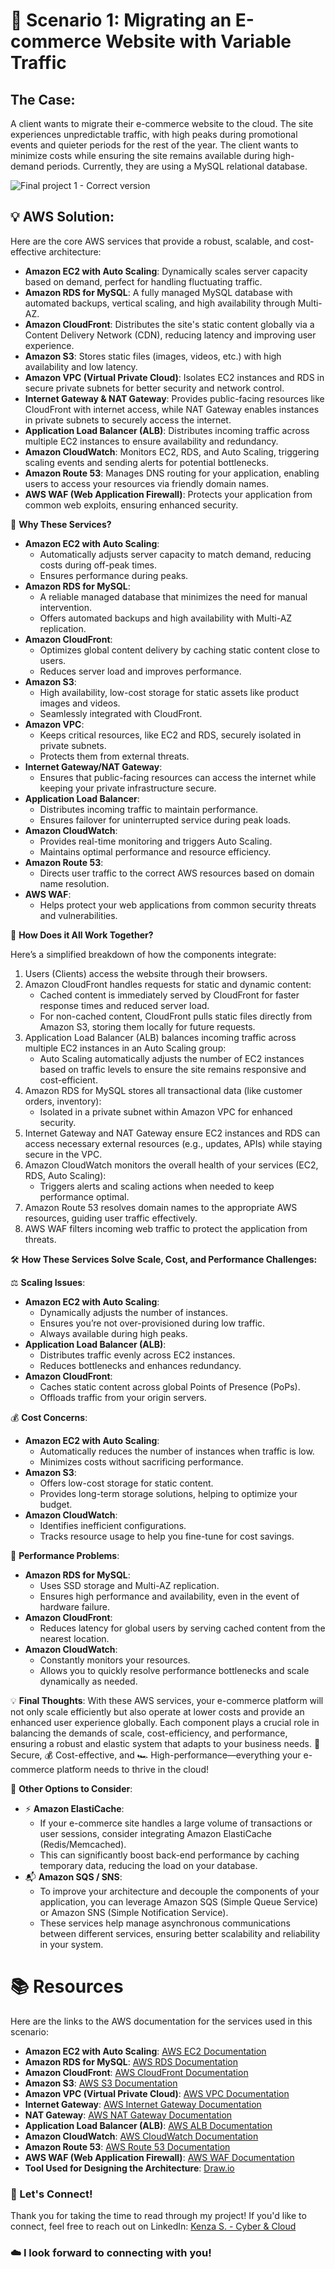 # 🛒 Scenario 1: Migrating an E-commerce Website with Variable Traffic

## The Case:
A client wants to migrate their e-commerce website to the cloud. The site experiences unpredictable traffic, with high peaks during promotional events and quieter periods for the rest of the year. The client wants to minimize costs while ensuring the site remains available during high-demand periods. Currently, they are using a MySQL relational database.

![Final project 1 - Correct version](https://raw.githubusercontent.com/Kzax01/AWS-Architecture-Projects/afbf43f2b1aba102eb2b05b707c37758aab27fe9/Diagram%20AWS/Final%20project%201%20-%20Correct%20version.jpg)



## 💡 AWS Solution:
Here are the core AWS services that provide a robust, scalable, and cost-effective architecture:

- **Amazon EC2 with Auto Scaling**: Dynamically scales server capacity based on demand, perfect for handling fluctuating traffic.
- **Amazon RDS for MySQL**: A fully managed MySQL database with automated backups, vertical scaling, and high availability through Multi-AZ.
- **Amazon CloudFront**: Distributes the site's static content globally via a Content Delivery Network (CDN), reducing latency and improving user experience.
- **Amazon S3**: Stores static files (images, videos, etc.) with high availability and low latency.
- **Amazon VPC (Virtual Private Cloud)**: Isolates EC2 instances and RDS in secure private subnets for better security and network control.
- **Internet Gateway & NAT Gateway**: Provides public-facing resources like CloudFront with internet access, while NAT Gateway enables instances in private subnets to securely access the internet.
- **Application Load Balancer (ALB)**: Distributes incoming traffic across multiple EC2 instances to ensure availability and redundancy.
- **Amazon CloudWatch**: Monitors EC2, RDS, and Auto Scaling, triggering scaling events and sending alerts for potential bottlenecks.
- **Amazon Route 53**: Manages DNS routing for your application, enabling users to access your resources via friendly domain names.
- **AWS WAF (Web Application Firewall)**: Protects your application from common web exploits, ensuring enhanced security.

🤔 **Why These Services?**

- **Amazon EC2 with Auto Scaling**:
    - Automatically adjusts server capacity to match demand, reducing costs during off-peak times.
    - Ensures performance during peaks.
- **Amazon RDS for MySQL**:
    - A reliable managed database that minimizes the need for manual intervention.
    - Offers automated backups and high availability with Multi-AZ replication.
- **Amazon CloudFront**:
    - Optimizes global content delivery by caching static content close to users.
    - Reduces server load and improves performance.
- **Amazon S3**:
    - High availability, low-cost storage for static assets like product images and videos.
    - Seamlessly integrated with CloudFront.
- **Amazon VPC**:
    - Keeps critical resources, like EC2 and RDS, securely isolated in private subnets.
    - Protects them from external threats.
- **Internet Gateway/NAT Gateway**:
    - Ensures that public-facing resources can access the internet while keeping your private infrastructure secure.
- **Application Load Balancer**:
    - Distributes incoming traffic to maintain performance.
    - Ensures failover for uninterrupted service during peak loads.
- **Amazon CloudWatch**:
    - Provides real-time monitoring and triggers Auto Scaling.
    - Maintains optimal performance and resource efficiency.
- **Amazon Route 53**:
    - Directs user traffic to the correct AWS resources based on domain name resolution.
- **AWS WAF**:
    - Helps protect your web applications from common security threats and vulnerabilities.

🔗 **How Does it All Work Together?**

Here’s a simplified breakdown of how the components integrate:

1. Users (Clients) access the website through their browsers.
2. Amazon CloudFront handles requests for static and dynamic content:
    - Cached content is immediately served by CloudFront for faster response times and reduced server load.
    - For non-cached content, CloudFront pulls static files directly from Amazon S3, storing them locally for future requests.
3. Application Load Balancer (ALB) balances incoming traffic across multiple EC2 instances in an Auto Scaling group:
    - Auto Scaling automatically adjusts the number of EC2 instances based on traffic levels to ensure the site remains responsive and cost-efficient.
4. Amazon RDS for MySQL stores all transactional data (like customer orders, inventory):
    - Isolated in a private subnet within Amazon VPC for enhanced security.
5. Internet Gateway and NAT Gateway ensure EC2 instances and RDS can access necessary external resources (e.g., updates, APIs) while staying secure in the VPC.
6. Amazon CloudWatch monitors the overall health of your services (EC2, RDS, Auto Scaling):
    - Triggers alerts and scaling actions when needed to keep performance optimal.
7. Amazon Route 53 resolves domain names to the appropriate AWS resources, guiding user traffic effectively.
8. AWS WAF filters incoming web traffic to protect the application from threats.

🛠️ **How These Services Solve Scale, Cost, and Performance Challenges:**

⚖️ **Scaling Issues**:
- **Amazon EC2 with Auto Scaling**:
    - Dynamically adjusts the number of instances.
    - Ensures you’re not over-provisioned during low traffic.
    - Always available during high peaks.
- **Application Load Balancer (ALB)**:
    - Distributes traffic evenly across EC2 instances.
    - Reduces bottlenecks and enhances redundancy.
- **Amazon CloudFront**:
    - Caches static content across global Points of Presence (PoPs).
    - Offloads traffic from your origin servers.

💰 **Cost Concerns**:
- **Amazon EC2 with Auto Scaling**:
    - Automatically reduces the number of instances when traffic is low.
    - Minimizes costs without sacrificing performance.
- **Amazon S3**:
    - Offers low-cost storage for static content.
    - Provides long-term storage solutions, helping to optimize your budget.
- **Amazon CloudWatch**:
    - Identifies inefficient configurations.
    - Tracks resource usage to help you fine-tune for cost savings.

🚀 **Performance Problems**:
- **Amazon RDS for MySQL**:
    - Uses SSD storage and Multi-AZ replication.
    - Ensures high performance and availability, even in the event of hardware failure.
- **Amazon CloudFront**:
    - Reduces latency for global users by serving cached content from the nearest location.
- **Amazon CloudWatch**:
    - Constantly monitors your resources.
    - Allows you to quickly resolve performance bottlenecks and scale dynamically as needed.

💡 **Final Thoughts**:
With these AWS services, your e-commerce platform will not only scale efficiently but also operate at lower costs and provide an enhanced user experience globally. Each component plays a crucial role in balancing the demands of scale, cost-efficiency, and performance, ensuring a robust and elastic system that adapts to your business needs. 🔐 Secure, 💰 Cost-effective, and 🏎️ High-performance—everything your e-commerce platform needs to thrive in the cloud!

🎯 **Other Options to Consider**:
- ⚡ **Amazon ElastiCache**:
    - If your e-commerce site handles a large volume of transactions or user sessions, consider integrating Amazon ElastiCache (Redis/Memcached).
    - This can significantly boost back-end performance by caching temporary data, reducing the load on your database.
- 📬 **Amazon SQS / SNS**:
    - To improve your architecture and decouple the components of your application, you can leverage Amazon SQS (Simple Queue Service) or Amazon SNS (Simple Notification Service).
    - These services help manage asynchronous communications between different services, ensuring better scalability and reliability in your system.

# 📚 Resources
Here are the links to the AWS documentation for the services used in this scenario:
- **Amazon EC2 with Auto Scaling**: [AWS EC2 Documentation](https://docs.aws.amazon.com/AWSEC2/latest/UserGuide/EC2_GetStarted.html)  
- **Amazon RDS for MySQL**: [AWS RDS Documentation](https://docs.aws.amazon.com/AmazonRDS/latest/UserGuide/CHAP_MySQL.html)  
- **Amazon CloudFront**: [AWS CloudFront Documentation](https://docs.aws.amazon.com/AmazonCloudFront/latest/DeveloperGuide/Welcome.html)  
- **Amazon S3**: [AWS S3 Documentation](https://docs.aws.amazon.com/AmazonS3/latest/userguide/Welcome.html)  
- **Amazon VPC (Virtual Private Cloud)**: [AWS VPC Documentation](https://docs.aws.amazon.com/vpc/latest/userguide/what-is-amazon-vpc.html)  
- **Internet Gateway**: [AWS Internet Gateway Documentation](https://docs.aws.amazon.com/vpc/latest/userguide/VPC_Internet_Gateway.html)  
- **NAT Gateway**: [AWS NAT Gateway Documentation](https://docs.aws.amazon.com/vpc/latest/userguide/vpc-nat-gateway.html)  
- **Application Load Balancer (ALB)**: [AWS ALB Documentation](https://docs.aws.amazon.com/elasticloadbalancing/latest/application/introduction.html)  
- **Amazon CloudWatch**: [AWS CloudWatch Documentation](https://docs.aws.amazon.com/AmazonCloudWatch/latest/monitoring/WhatIsCloudWatch.html)  
- **Amazon Route 53**: [AWS Route 53 Documentation](https://docs.aws.amazon.com/Route53/latest/DeveloperGuide/Welcome.html)  
- **AWS WAF (Web Application Firewall)**: [AWS WAF Documentation](https://docs.aws.amazon.com/waf/latest/developerguide/waf-chapter.html)  
- **Tool Used for Designing the Architecture**: [Draw.io](https://www.draw.io/)  




### 💬 Let's Connect!
Thank you for taking the time to read through my project! If you'd like to connect, feel free to reach out on LinkedIn: [Kenza S. - Cyber & Cloud](https://www.linkedin.com/in/kenza-s-cyber-cloud)

### ☁️ I look forward to connecting with you!
